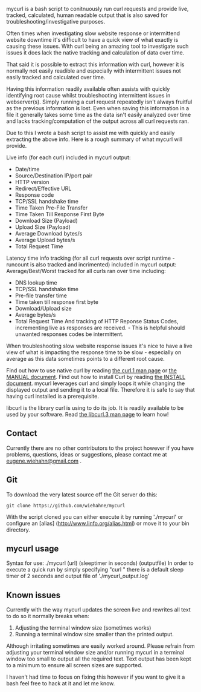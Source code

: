 mycurl is a bash script to conitnuously run curl requests and provide live, tracked, calculated, human readable
output that is also saved for troubleshooting/investigative purposes.

Often times when investigating slow website response or intermittend website downtime it's difficult to have a quick view of what exactly is causing these issues. With curl being an amazing tool to investigate such issues it does lack the native tracking and calculation of data over time.

That said it is possible to extract this information with curl, however it is normally not easily readible and especially with intermittent issues not easily tracked and calculated over time.

Having this information readily available often assists with quickly identifying root cause whilst troubleshooting intermittent issues in webserver(s). Simply running a curl request repeatedly isn't always fruitful as the previous information is lost. Even when saving this information in a file it generally takes some time as the data isn't easily analyzed over time and lacks tracking/computation of the output across all curl requests ran.

Due to this I wrote a bash script to assist me with quickly and easily extracting the above info. Here is a rough summary of what mycurl will provide.

Live info (for each curl) included in mycurl output:
- Date/time
- Source/Destination IP/port pair
- HTTP version
- Redirect/Effective URL
- Response code
- TCP/SSL handshake time
- Time Taken Pre-File Transfer
- Time Taken Till Response First Byte
- Download Size (Payload)
- Upload Size (Payload)
- Average Download bytes/s
- Average Upload bytes/s
- Total Request Time

Latency time info tracking (for all curl requests over script runtime - runcount is also tracked and incrimented) included in mycurl output:
Average/Best/Worst tracked for all curls ran over time including:
- DNS lookup time
- TCP/SSL handshake time
- Pre-file transfer time
- Time taken till response first byte
- Download/Upload size
- Average bytes/s
- Total Request Time
And tracking of HTTP Reponse Status Codes, incrementing live as responses are received. - This is helpful should unwanted responses codes be intermittent.

When troubleshooting slow website response issues it's nice to have a live view of what is impacting the response time to be slow - especially on average as this data sometimes points to a different root cause.


Find out how to use native curl by reading [the curl.1 man
page](https://curl.haxx.se/docs/manpage.html) or [the MANUAL
document](https://curl.haxx.se/docs/manual.html). Find out how to install Curl
by reading [the INSTALL document](https://curl.haxx.se/docs/install.html).
mycurl leverages curl and simply loops it while changing the displayed output
and sending it to a local file. Therefore it is safe to say that having curl
installed is a prerequisite.

libcurl is the library curl is using to do its job. It is readily available to
be used by your software. Read [the libcurl.3 man
page](https://curl.haxx.se/libcurl/c/libcurl.html) to learn how!

## Contact

Currently there are no other contributors to the project however if you have
problems, questions, ideas or suggestions, please contact me at
eugene.wiehahn@gmail.com .

## Git

To download the very latest source off the Git server do this:

    git clone https://github.com/wiehahne/mycurl

With the script cloned you can either execute it by running './mycurl'
or configure an [alias] (http://www.linfo.org/alias.html)
or move it to your bin directory.

## mycurl usage

Syntax for use: ./mycurl (url) (sleeptimer in seconds) (outputfile)
In order to execute a quick run by simply specifying "curl <url>" there is a
default sleep timer of 2 seconds and output file of './mycurl_output.log'

## Known issues

Currently with the way mycurl updates the screen live and rewrites all text to do so it normally breaks when:
1. Adjusting the terminal window size (sometimes works)
2. Running a terminal window size smaller than the printed output.

Although irritating sometimes are easily worked around. Please refrain from adjusting your terminal window size and/or running mycurl in a terminal window too small to output all the required text. Text output has been kept to a minimum to ensure all screen sizes are supported.

I haven't had time to focus on fixing this however if you want to give it a bash feel free to hack at it and let me know.
